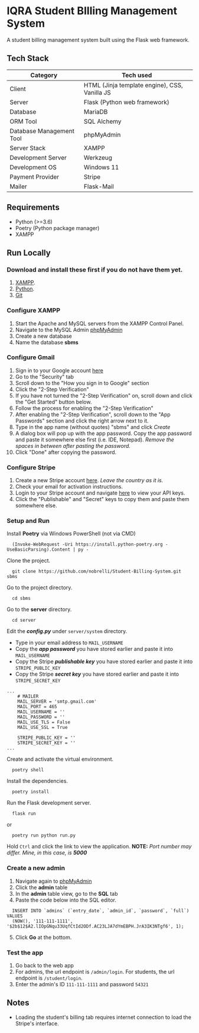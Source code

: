 
# IQRA Student BIlling Management System

A student billing management system built using the Flask web framework.


## Tech Stack

| Category             | Tech used                                                                |
| ----------------- | ------------------------------------------------------------------ |
| Client | HTML (Jinja template engine), CSS, Vanilla JS |
| Server | Flask (Python web framework) |
| Database | MariaDB |
| ORM Tool | SQL Alchemy |
| Database Management Tool | phpMyAdmin |
| Server Stack | XAMPP |
| Development Server | Werkzeug |
| Development OS | Windows 11 |
| Payment Provider | Stripe |
| Mailer | Flask-Mail |


## Requirements

* Python (>=3.6)
* Poetry (Python package manager)
* XAMPP


## Run Locally

### Download and install these first if you do not have them yet.

1. [XAMPP](https://www.apachefriends.org/).
2. [Python](https://www.python.org/).
3. [Git](https://git-scm.com/download/win)

### Configure XAMPP

1. Start the Apache and MySQL servers from the XAMPP Control Panel.
2. Navigate to the MySQL Admin [phpMyAdmin](http://localhost/phpmyadmin/)
3. Create a new database
4. Name the database **sbms**

### Configure Gmail

1. Sign in to your Google account [here](https://myaccount.google.com/)
2. Go to the "Security" tab
3. Scroll down to the "How you sign in to Google" section
4. Click the "2-Step Verification"
5. If you have not turned the "2-Step Verification" on, scroll down and click the "Get Started" button below.
6. Follow the process for enabling the "2-Step Verification"
7. After enabling the "2-Step Verification", scroll down to the "App Passwords" section and click the right arrow next to it.
8. Type in the app name (without quotes) "sbms" and click *Create*
9. A dialog box will pop up with the app password. Copy the app password and paste it somewhere else first (i.e. IDE, Notepad). *Remove the spaces in between after pasting the password.*
10. Click "Done" after copying the password.

### Configure Stripe

1. Create a new Stripe account [here](https://dashboard.stripe.com/register). *Leave the country as it is.*
2. Check your email for activation instructions.
3. Login to your Stripe account and navigate [here](https://dashboard.stripe.com/test/apikeys) to view your API keys.
4. Click the "Publishable" and "Secret" keys to copy them and paste them somewhere else.

### Setup and Run

Install **Poetry** via Windows PowerShell (not via CMD)

```
  (Invoke-WebRequest -Uri https://install.python-poetry.org -UseBasicParsing).Content | py -
```

Clone the project.

```
  git clone https://github.com/nobrelli/Student-Billing-System.git sbms
```

Go to the project directory.

```
  cd sbms
```

Go to the **server** directory.

```
  cd server
```

Edit the ***config.py*** under `server/system` directory.

- Type in your email address to `MAIL_USERNAME`
- Copy the ***app password*** you have stored earlier and paste it into `MAIL_USERNAME`
- Copy the Stripe ***publishable key*** you have stored earlier and paste it into `STRIPE_PUBLIC_KEY`
- Copy the Stripe ***secret key*** you have stored earlier and paste it into `STRIPE_SECRET_KEY`

```
...
    # MAILER
    MAIL_SERVER = 'smtp.gmail.com'
    MAIL_PORT = 465
    MAIL_USERNAME = ''
    MAIL_PASSWORD = ''
    MAIL_USE_TLS = False
    MAIL_USE_SSL = True

    STRIPE_PUBLIC_KEY = ''
    STRIPE_SECRET_KEY = ''
...
```

Create and activate the virtual environment.

```
  poetry shell
```

Install the dependencies.

```
  poetry install
```

Run the Flask development server.

```
  flask run
```
or
```
  poetry run python run.py
```

Hold `Ctrl` and click the link to view the application. **NOTE:** *Port number may differ. Mine, in this case, is **5000***

### Create a new admin

1. Navigate again to [phpMyAdmin](http://localhost/phpmyadmin)
2. Click the **admin** table
3. In the **admin** table view, go to the **SQL** tab
4. Paste the code below into the SQL editor.

```
  INSERT INTO `admins` (`entry_date`, `admin_id`, `password`, `full`) VALUES
  (NOW(), '111-111-1111', '$2b$12$A2.lIOpGNqu33UqfCtId2ODf.AC23LJA7dYmEBPH.JrA3IK3NTgf6', 1);
```

5. Click **Go** at the bottom.

### Test the app

1. Go back to the web app
2. For admins, the url endpoint is `/admin/login`. For students, the url endpoint is `/student/login`.
3. Enter the admin's ID `111-111-1111` and password `54321`

## Notes

* Loading the student's billing tab requires internet connection to load the Stripe's interface.